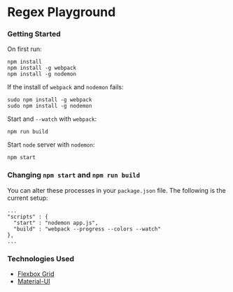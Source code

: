 # Regex Playground

### Getting Started

On first run:

```
npm install
npm install -g webpack
npm install -g nodemon
```

If the install of `webpack` and `nodemon` fails:

```
sudo npm install -g webpack
sudo npm install -g nodemon
```

Start and `--watch` with `webpack`:

```
npm run build
```

Start `node` server with `nodemon`:

```
npm start
```

### Changing `npm start` and `npm run build`

You can alter these processes in your `package.json` file. The following is the current setup:

```
...
"scripts" : {
  "start" : "nodemon app.js",
  "build" : "webpack --progress --colors --watch"
},
...
```

### Technologies Used
- [Flexbox Grid](http://flexboxgrid.com/)
- [Material-UI](http://www.material-ui.com/#/)
